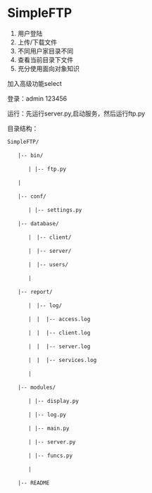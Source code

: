 # SimpleFTP
1. 用户登陆
2. 上传/下载文件
3. 不同用户家目录不同
4. 查看当前目录下文件
5. 充分使用面向对象知识

加入高级功能select


登录：admin 123456

运行：先运行server.py,启动服务，然后运行ftp.py

目录结构：

`SimpleFTP/`

`　　|-- bin/`

`　　　　| |-- ftp.py`

`　　|`

`　　|-- conf/`

`　　　　| |-- settings.py`

`　　|-- database/`

`　　　　|　|-- client/`

`　　　　|　|-- server/`

`　　　　|　|-- users/`

`　　　　| `

`　　|-- report/`

`　　　　|　|-- log/`

`　　　　|　|  |-- access.log`

`　　　　|　|  |-- client.log`

`　　　　|　|  |-- server.log`

`　　　　|　|  |-- services.log`
        
`　　　　| `

`　　|-- modules/`

`　　　　| |-- display.py`

`　　　　| |-- log.py`

`　　　　| |-- main.py`

`　　　　| |-- server.py`

`　　　　| |-- funcs.py`


`　　　　|`

`　　|-- README`
